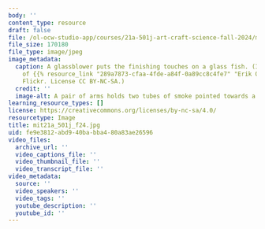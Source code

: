 ```yaml
---
body: ''
content_type: resource
draft: false
file: /ol-ocw-studio-app/courses/21a-501j-art-craft-science-fall-2024/mit21a_501j_f24.jpg
file_size: 170180
file_type: image/jpeg
image_metadata:
  caption: A glassblower puts the finishing touches on a glass fish. (Image courtesy
    of {{% resource_link "289a7873-cfaa-4fde-a84f-0a89cc8c4fe7" "Erik Ogan" %}} on
    Flickr. License CC BY-NC-SA.)
  credit: ''
  image-alt: A pair of arms holds two tubes of smoke pointed towards a glass model.
learning_resource_types: []
license: https://creativecommons.org/licenses/by-nc-sa/4.0/
resourcetype: Image
title: mit21a_501j_f24.jpg
uid: fe9e3812-abd9-40ba-bba4-80a83ae26596
video_files:
  archive_url: ''
  video_captions_file: ''
  video_thumbnail_file: ''
  video_transcript_file: ''
video_metadata:
  source: ''
  video_speakers: ''
  video_tags: ''
  youtube_description: ''
  youtube_id: ''
---
```


